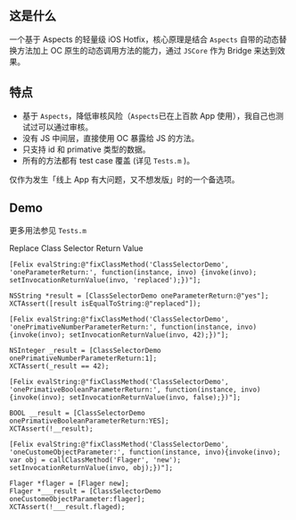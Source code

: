 ## 这是什么

一个基于 Aspects 的轻量级 iOS Hotfix，核心原理是结合 `Aspects` 自带的动态替换方法加上 OC 原生的动态调用方法的能力，通过 `JSCore` 作为 Bridge 来达到效果。

## 特点
* 基于 `Aspects`，降低审核风险（`Aspects`已在上百款 App 使用），我自己也测试过可以通过审核。
* 没有 JS 中间层，直接使用 OC 暴露给 JS 的方法。
* 只支持 id 和 primative 类型的数据。
* 所有的方法都有 test case 覆盖 (详见 `Tests.m` )。

仅作为发生「线上 App 有大问题，又不想发版」时的一个备选项。

## Demo

更多用法参见 `Tests.m`

Replace Class Selector Return Value

```objc
[Felix evalString:@"fixClassMethod('ClassSelectorDemo', 'oneParameterReturn:', function(instance, invo) {invoke(invo); setInvocationReturnValue(invo, 'replaced');})"];

NSString *result = [ClassSelectorDemo oneParameterReturn:@"yes"];
XCTAssert([result isEqualToString:@"replaced"]);

[Felix evalString:@"fixClassMethod('ClassSelectorDemo', 'onePrimativeNumberParameterReturn:', function(instance, invo){invoke(invo); setInvocationReturnValue(invo, 42);})"];

NSInteger _result = [ClassSelectorDemo onePrimativeNumberParameterReturn:1];
XCTAssert(_result == 42);

[Felix evalString:@"fixClassMethod('ClassSelectorDemo', 'onePrimativeBooleanParameterReturn:', function(instance, invo){invoke(invo); setInvocationReturnValue(invo, false);})"];

BOOL __result = [ClassSelectorDemo onePrimativeBooleanParameterReturn:YES];
XCTAssert(!__result);

[Felix evalString:@"fixClassMethod('ClassSelectorDemo', 'oneCustomeObjectParameter:', function(instance, invo){invoke(invo); var obj = callClassMethod('Flager', 'new'); setInvocationReturnValue(invo, obj);})"];

Flager *flager = [Flager new];
Flager *___result = [ClassSelectorDemo oneCustomeObjectParameter:flager];
XCTAssert(!___result.flaged);
```
